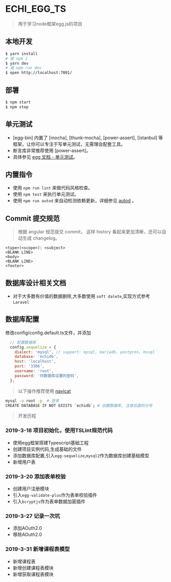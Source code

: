# ECHI_EGG_TS

> 用于学习node框架egg.js的项目

## 本地开发

```bash
$ yarn install
# 或 npm i
$ yarn dev
# 或 npm run dev
$ open http://localhost:7001/
```

## 部署

```bash
$ npm start
$ npm stop
```

## 单元测试

- [egg-bin] 内置了 [mocha], [thunk-mocha], [power-assert], [istanbul] 等框架，让你可以专注于写单元测试，无需理会配套工具。
- 断言库非常推荐使用 [power-assert]。
- 具体参见 [egg 文档 - 单元测试](https://eggjs.org/zh-cn/core/unittest)。

## 内置指令

- 使用 `npm run lint` 来做代码风格检查。
- 使用 `npm test` 来执行单元测试。
- 使用 `npm run autod` 来自动检测依赖更新，详细参见 [autod](https://www.npmjs.com/package/autod) 。

## Commit 提交规范

> 根据 angular 规范提交 commit， 这样 history 看起来更加清晰，还可以自动生成 changelog。

```
<type>(<scope>): <subject>
<BLANK LINE>
<body>
<BLANK LINE>
<footer>
```

## 数据库设计相关文档

  - 对于大多数有价值的数据删除,大多数使用 `soft dalete`,实现方式参考 `Laravel`

## 数据库配置

修改config/config.default.ts文件，并添加

```js
  // 配置数据库
  config.sequelize = {
    dialect: 'mysql', // support: mysql, mariadb, postgres, mssql
    database: 'echidb',
    host: 'localhost',
    port: '3306',
    username: 'root',
    password: '你数据库设置的密码',
  };
```

> 以下操作推荐使用 [navicat](https://www.navicat.com/en/products)

```bash
mysql -u root -p  # 登录
CREATE DATABASE IF NOT EXISTS `echidb`; # 创建数据库, 注意后面的分号
```

> 开发历程

### 2019-3-18 项目初始化，使用TSLint规范代码

- 使用egg框架搭建Typescript基础工程
- 创建项目实例代码,生成基础的文件
- 添加数据库配置,引入`egg-sequelize`,`mysql2`作为数据库创建基础模型
- 新增用户表

### 2019-3-20 添加表单校验

- 创建用户注册模块
- 引入`egg-validate-plus`作为表单校验插件
- 引入`bcryptjs`作为表单数据加密插件

### 2019-3-27 记录一次坑

- 添加AOuth2.0
- 移除AOuth2.0

### 2019-3-31 新增课程表模型

- 新增课程表
- 新增创建课程表模块
- 新增获取课程表模块
